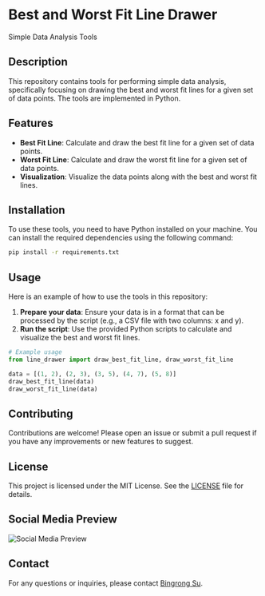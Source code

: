 # Best and Worst Fit Line Drawer

Simple Data Analysis Tools

## Description
This repository contains tools for performing simple data analysis, specifically focusing on drawing the best and worst fit lines for a given set of data points. The tools are implemented in Python.

## Features
- **Best Fit Line**: Calculate and draw the best fit line for a given set of data points.
- **Worst Fit Line**: Calculate and draw the worst fit line for a given set of data points.
- **Visualization**: Visualize the data points along with the best and worst fit lines.

## Installation
To use these tools, you need to have Python installed on your machine. You can install the required dependencies using the following command:

```bash
pip install -r requirements.txt
```

## Usage
Here is an example of how to use the tools in this repository:

1. **Prepare your data**: Ensure your data is in a format that can be processed by the script (e.g., a CSV file with two columns: x and y).
2. **Run the script**: Use the provided Python scripts to calculate and visualize the best and worst fit lines.

```python
# Example usage
from line_drawer import draw_best_fit_line, draw_worst_fit_line

data = [(1, 2), (2, 3), (3, 5), (4, 7), (5, 8)]
draw_best_fit_line(data)
draw_worst_fit_line(data)
```

## Contributing
Contributions are welcome! Please open an issue or submit a pull request if you have any improvements or new features to suggest.

## License
This project is licensed under the MIT License. See the [LICENSE](LICENSE) file for details.

## Social Media Preview
![Social Media Preview](assets/social_preview.png)

## Contact
For any questions or inquiries, please contact [Bingrong Su](https://github.com/BingrongSu).

